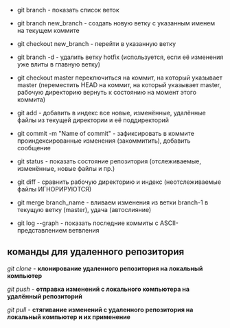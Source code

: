 * git branch - показать список веток

* git branch new_branch - создать новую ветку с указанным именем на текущем коммите

* git checkout new_branch  - перейти в указанную ветку

* git branch -d  - удалить ветку hotfix (используется, если её изменения уже влиты в главную ветку)

* git checkout master   переключиться на коммит, на который указывает master (переместить HEAD на коммит, на который указывает master, рабочую директорию вернуть к состоянию на момент этого коммита)

* git add - добавить в индекс все новые, изменённые, удалённые файлы из текущей директории и её поддиректорий

* git commit -m "Name of commit" - зафиксировать в коммите проиндексированные изменения (закоммитить), добавить сообщение

* git status - показать состояние репозитория (отслеживаемые, изменённые, новые файлы и пр.)

* git diff - сравнить рабочую директорию и индекс (неотслеживаемые файлы ИГНОРИРУЮТСЯ)

* git merge branch_name - вливаем изменения из ветки branch-1 в текущую ветку (master), удача (автослияние)

* git log --graph - показать последние коммиты с ASCII-представлением ветвления

## команды для удаленного репозитория

*git clone* - **клонирование удаленного репозитория на локальный компьютер**

*git push* - **отправка изменений с локального компьютера на удалённый репозиторий**

*git pull* - **стягивание изменений с удаленного репозитория на локальный компьютер и их применение**

